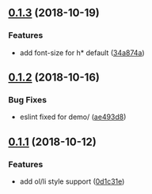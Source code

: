 <a name="0.1.3"></a>
## [0.1.3](https://github.com/MST-EUI/eui-demo/compare/v0.1.2...v0.1.3) (2018-10-19)


### Features

* add font-size for h* default ([34a874a](https://github.com/MST-EUI/eui-demo/commit/34a874a))



<a name="0.1.2"></a>
## [0.1.2](https://github.com/MST-EUI/eui-demo/compare/v0.1.1...v0.1.2) (2018-10-16)


### Bug Fixes

* eslint fixed for demo/ ([ae493d8](https://github.com/MST-EUI/eui-demo/commit/ae493d8))



<a name="0.1.1"></a>
## [0.1.1](https://github.com/MST-EUI/eui-demo/compare/0d1c31e...v0.1.1) (2018-10-12)


### Features

* add ol/li style support ([0d1c31e](https://github.com/MST-EUI/eui-demo/commit/0d1c31e))




